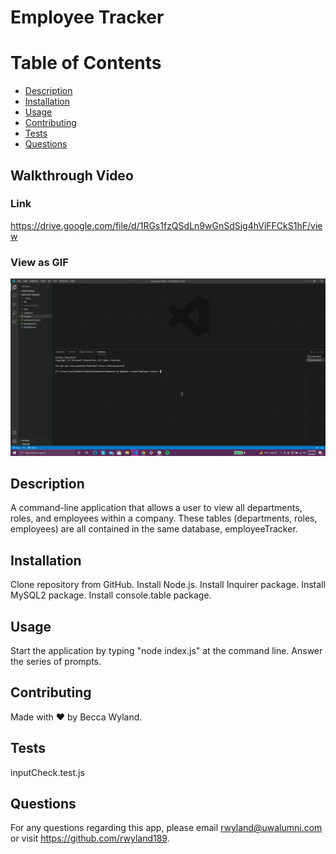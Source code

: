 # Employee Tracker

  # Table of Contents
  * [Description](#description)
  * [Installation](#installation)
  * [Usage](#usage)
  * [Contributing](#contributing)
  * [Tests](#tests)
  * [Questions](#Questions)
 
  ## Walkthrough Video
  ### Link
  https://drive.google.com/file/d/1RGs1fzQSdLn9wGnSdSjg4hViFFCkS1hF/view

  ### View as GIF
  ![Walkthrough](./assets/walkthrough.gif)

  ## Description
  A command-line application that allows a user to view all departments, roles, and employees within a company. These tables (departments, roles, employees) are all contained in the same database, employeeTracker.

  ## Installation
  Clone repository from GitHub. Install Node.js. Install Inquirer package. Install MySQL2 package. Install console.table package.

  ## Usage
  Start the application by typing "node index.js" at the command line. Answer the series of prompts.

  ## Contributing
  Made with ❤️ by Becca Wyland.

  ## Tests
  inputCheck.test.js

  ## Questions
  For any questions regarding this app, please email rwyland@uwalumni.com or visit https://github.com/rwyland189.